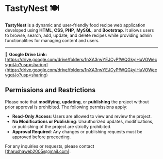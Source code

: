# TastyNest 🍽️

**TastyNest** is a dynamic and user-friendly food recipe web application developed using **HTML**, **CSS**, **PHP**, **MySQL**, and **Bootstrap**. It allows users to browse, search, add, update, and delete recipes while providing admin functionalities for managing content and users.

---
🔗 **Google Drive Link:**  
[https://drive.google.com/drive/folders/1nXA3rwYEJCyPfWQGkyIHuVOWecvgqtJo?usp=sharing](https://drive.google.com/drive/folders/1nXA3rwYEJCyPfWQGkyIHuVOWecvgqtJo?usp=sharing)

## Permissions and Restrictions

Please note that **modifying**, **updating**, or **publishing** the project without prior approval is prohibited. The following permissions apply:

- **Read-Only Access**: Users are allowed to view and review the project.
- **No Modifications or Publishing**: Unauthorized updates, modifications, or publishing of the project are strictly prohibited.
- **Approval Required**: Any changes or publishing requests must be approved before proceeding.

For any inquiries or requests, please contact [tharushaweb2005@gmail.com].

